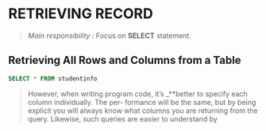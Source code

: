 # RETRIEVING RECORD 
> _Main responsibility_ : Focus on **SELECT** statement.

## Retrieving All Rows and Columns from a Table
```sql
SELECT * FROM studentinfo
```
> However, when writing program code, it’s _**better to specify each column individually. The per‐ formance will be the same, but by being explicit you will always know what columns you are returning from the query. Likewise, such queries are easier to understand by
<!--stackedit_data:
eyJoaXN0b3J5IjpbMjAyMTg2ODg4NCwtMTE1MTIwOTgxNl19
-->